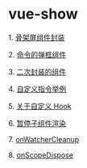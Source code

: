 # vue-show

1\. [骨架屏组件封装](./骨架屏组件封装.md)

2\. [命令的弹框组件](./命令的弹框组件.md)

3\. [二次封装的组件](./二次封装的组件.md)

4\. [自定义指令举例](./自定义指令举例.md)

5\. [关于自定义 Hook](./关于自定义Hook.md)

6\. [暂停子组件渲染](./暂停子组件渲染.md)

7\. [onWatcherCleanup](./onWatcherCleanup.md)

8\. [onScopeDispose](./onScopeDispose.md)
